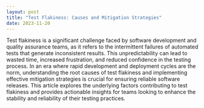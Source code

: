 ```yaml
---
layout: post
title: "Test Flakiness: Causes and Mitigation Strategies"
date: 2023-11-20
---
```


Test flakiness is a significant challenge faced by software development and quality assurance teams, as it refers to the intermittent failures of automated tests that generate inconsistent results. This unpredictability can lead to wasted time, increased frustration, and reduced confidence in the testing process. In an era where rapid development and deployment cycles are the norm, understanding the root causes of test flakiness and implementing effective mitigation strategies is crucial for ensuring reliable software releases. This article explores the underlying factors contributing to test flakiness and provides actionable insights for teams looking to enhance the stability and reliability of their testing practices.
